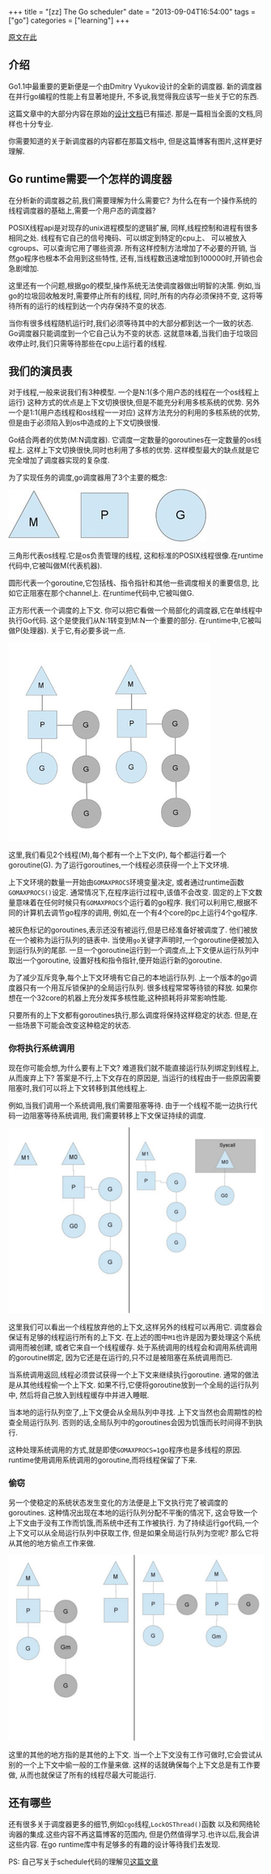 +++
title = "[zz] The Go scheduler"
date = "2013-09-04T16:54:00"
tags = ["go"]
categories = ["learning"]
+++

[原文在此](http://morsmachine.dk/go-scheduler)

## 介绍



Go1.1中最重要的更新便是一个由Dmitry Vyukov设计的全新的调度器.
新的调度器在并行go编程的性能上有显著地提升,
不多说,我觉得我应该写一些关于它的东西.

这篇文章中的大部分内容在原始的[设计文档][design_doc]已有描述.
那是一篇相当全面的文档,同样也十分专业.

你需要知道的关于新调度器的内容都在那篇文档中,
但是这篇博客有图片,这样更好理解.

## Go runtime需要一个怎样的调度器



在分析新的调度器之前,我们需要理解为什么需要它?
为什么在有一个操作系统的线程调度器的基础上,需要一个用户态的调度器?

POSIX线程api是对现存的unix进程模型的逻辑扩展,
同样,线程控制和进程有很多相同之处.
线程有它自己的信号掩码、可以绑定到特定的cpu上、
可以被放入cgroups、可以查询它用了哪些资源.
所有这样控制方法增加了不必要的开销,
当然go程序也根本不会用到这些特性,
还有,当线程数迅速增加到100000时,开销也会急剧增加.

这里还有一个问题,根据go的模型,操作系统无法使调度器做出明智的决策.
例如,当go的垃圾回收触发时,需要停止所有的线程,
同时,所有的内存必须保持不变,
这将等待所有的运行的线程到达一个内存保持不变的状态.

当你有很多线程随机运行时,我们必须等待其中的大部分都到达一个一致的状态.
Go调度器只能调度到一个它自己认为不变的状态.
这就意味着,当我们由于垃圾回收停止时,我们只需等待那些在cpu上运行着的线程.

## 我们的演员表



对于线程,一般来说我们有3种模型.
一个是N:1(多个用户态的线程在一个os线程上运行)
这种方式的优点是上下文切换很快,但是不能充分利用多核系统的优势.
另外一个是1:1(用户态线程和os线程一一对应)
这样方法充分的利用的多核系统的优势,但是由于必须陷入到os中造成的上下文切换很慢.

Go结合两者的优势(M:N调度器).
它调度一定数量的goroutines在一定数量的os线程上.
这样上下文切换很快,同时也利用了多核的优势.
这样模型最大的缺点就是它完全增加了调度器实现的复杂度.

为了实现任务的调度,go调度器用了3个主要的概念:

![our-cast](our-cast.jpg)

三角形代表os线程.它是os负责管理的线程,
这和标准的POSIX线程很像.在runtime代码中,它被叫做M(代表机器).

圆形代表一个goroutine,它包括栈、指令指针和其他一些调度相关的重要信息,
比如它正阻塞在那个channel上.
在runtime代码中,它被叫做G.

正方形代表一个调度的上下文.
你可以把它看做一个局部化的调度器,它在单线程中执行Go代码.
这个是使我们从N:1转变到M:N一个重要的部分.
在runtime中,它被叫做P(处理器).
关于它,有必要多说一点.

![in-motion](in-motion.jpg)

这里,我们看见2个线程(M),每个都有一个上下文(P),
每个都运行着一个goroutine(G).
为了运行goroutines,一个线程必须获得一个上下文环境.

上下文环境的数量一开始由`GOMAXPROCS`环境变量决定,
或者通过runtime函数`GOMAXPROCS()`设定.
通常情况下,在程序运行过程中,该值不会改变.
固定的上下文数量意味着在任何时候只有`GOMAXPROCS`个运行着的go程序.
我们可以利用它,根据不同的计算机去调节go程序的调用,
例如,在一个有4个core的pc上运行4个go程序.

被灰色标记的goroutines,表示还没有被运行,但是已经准备好被调度了.
他们被放在一个被称为运行队列的链表中.
当使用`go`关键字声明时,一个goroutine便被加入到运行队列的尾部.
一旦一个goroutine运行到一个调度点,上下文便从运行队列中取出一个goroutine,
设置好栈和指令指针,便开始运行新的goroutine.

为了减少互斥竞争,每个上下文环境有它自己的本地运行队列.
上一个版本的go调度器只有一个用互斥锁保护的全局运行队列.
很多线程常常等待锁的释放.
如果你想在一个32core的机器上充分发挥多核性能,这种损耗将非常影响性能.

只要所有的上下文都有goroutines执行,那么调度将保持这样稳定的状态.
但是,在一些场景下可能会改变这种稳定的状态.

### 你将执行系统调用



现在你可能会想,为什么要有上下文?
难道我们就不能直接运行队列绑定到线程上,从而废弃上下?
答案是不行,上下文存在的原因是,
当运行的线程由于一些原因需要阻塞时,我们可以将上下文转移到其他线程上.

例如,当我们调用一个系统调用,我们需要阻塞等待.
由于一个线程不能一边执行代码一边阻塞等待系统调用,
我们需要转移上下文保证持续的调度.

![syscall](syscall.jpg)

这里我们可以看出一个线程放弃他的上下文,这样另外的线程可以再用它.
调度器会保证有足够的线程运行所有的上下文.
在上述的图中`M1`也许是因为要处理这个系统调用而被创建,
或者它来自一个线程缓存.
处于系统调用的线程会和调用系统调用的goroutine绑定,
因为它还是在运行的,只不过是被阻塞在系统调用而已.

当系统调用返回,线程必须尝试获得一个上下文来继续执行goroutine.
通常的做法是从其他线程偷一个上下文.
如果不行,它便将goroutine放到一个全局的运行队列中,
然后将自己放入到线程缓存中并进入睡眠.

当本地的运行队列空了,上下文便会从全局队列中寻找.
上下文当然也会周期性的检查全局运行队列.
否则的话,全局队列中的goroutines会因为饥饿而长时间得不到执行.

这种处理系统调用的方式,就是即使`GOMAXPROCS=1`go程序也是多线程的原因.
runtime使用调用系统调用的goroutine,而将线程保留了下来.

### 偷窃



另一个使稳定的系统状态发生变化的方法便是上下文执行完了被调度的goroutines.
这种情况出现在本地的运行队列分配不平衡的情况下,
这会导致一个上下文由于没有工作而饥饿,而系统中还有工作被执行.
为了持续运行go代码,一个上下文可以从全局运行队列中获取工作,
但是如果全局运行队列为空呢?
那么它将从其他的地方偷点工作来做.

![steal](steal.jpg)

这里的其他的地方指的是其他的上下文.
当一个上下文没有工作可做时,它会尝试从别的一个上下文中偷一般的工作量来做.
这样的话就确保每个上下文总是有工作要做,
从而也就保证了所有的线程尽最大可能运行.

## 还有哪些



还有很多关于调度器更多的细节,例如`cgo`线程,`LockOSThread()`函数
以及和网络轮询器的集成.这些内容不再这篇博客的范围内,
但是仍然值得学习.也许以后,我会讲这些内容.
在go runtime库中有足够多的有趣的设计等待我们去发现.

PS:
自己写关于schedule代码的理解见[这篇文章](/post?q=Read_Go_-_Schedule)

[design_doc]: https://docs.google.com/document/d/1TTj4T2JO42uD5ID9e89oa0sLKhJYD0Y_kqxDv3I3XMw
